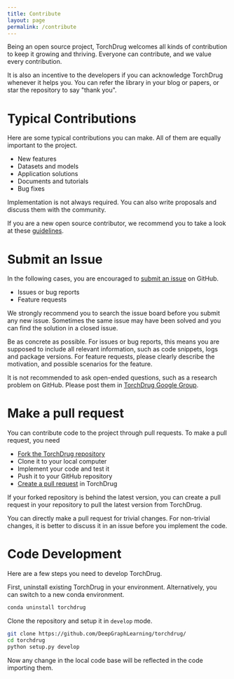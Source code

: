 ```yaml
---
title: Contribute
layout: page
permalink: /contribute
---
```


Being an open source project, TorchDrug welcomes all kinds of contribution to keep it growing and thriving. Everyone can contribute, and we value every contribution.

It is also an incentive to the developers if you can acknowledge TorchDrug whenever it helps you. You can refer the library in your blog or papers, or star the repository to say "thank you".

# Typical Contributions

Here are some typical contributions you can make. All of them are equally important to the project.

- New features
- Datasets and models
- Application solutions
- Documents and tutorials
- Bug fixes

Implementation is not always required. You can also write proposals and discuss them with the community.

If you are a new open source contributor, we recommend you to take a look at these [guidelines].

[guidelines]: http://www.contribution-guide.org/

# Submit an Issue

In the following cases, you are encouraged to [submit an issue] on GitHub.

[submit an issue]: https://github.com/DeepGraphLearning/torchdrug/issues

- Issues or bug reports
- Feature requests

We strongly recommend you to search the issue board before you submit any new issue. Sometimes the same issue may have been solved and you can find the solution in a closed issue.

Be as concrete as possible. For issues or bug reports, this means you are supposed to include all relevant information, such as code snippets, logs and package versions. For feature requests, please clearly describe the motivation, and possible scenarios for the feature.

It is not recommended to ask open-ended questions, such as a research problem on GitHub. Please post them in [TorchDrug Google Group].

[TorchDrug Google Group]: https://github.com/DeepGraphLearning/drugdiscovery/

# Make a pull request

You can contribute code to the project through pull requests. To make a pull request, you need

- [Fork the TorchDrug repository]
- Clone it to your local computer
- Implement your code and test it
- Push it to your GitHub repository
- [Create a pull request] in TorchDrug

[Fork the TorchDrug repository]: https://github.com/DeepGraphLearning/torchdrug/fork
[Create a pull request]: https://github.com/DeepGraphLearning/torchdrug/pulls

If your forked repository is behind the latest version, you can create a pull request in your repository to pull the latest version from TorchDrug.

You can directly make a pull request for trivial changes. For non-trivial changes, it is better to discuss it in an issue before you implement the code.

# Code Development

Here are a few steps you need to develop TorchDrug.

First, uninstall existing TorchDrug in your environment. Alternatively, you can switch to a new conda environment.

```bash
conda uninstall torchdrug
```

Clone the repository and setup it in `develop` mode.

```bash
git clone https://github.com/DeepGraphLearning/torchdrug/
cd torchdrug
python setup.py develop
```

Now any change in the local code base will be reflected in the code importing them.